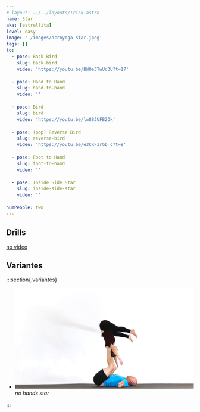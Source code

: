 ```yaml
---
# layout: ../../layouts/Trick.astro
name: Star
aka: [estrellita]
level: easy
image: './images/acroyoga-star.jpeg'
tags: []
to:
  - pose: Back Bird
    slug: back-bird
    video: 'https://youtu.be/BW0e3TwUd3U?t=17'

  - pose: Hand to Hand
    slug: hand-to-hand
    video: ''

  - pose: Bird
    slug: bird
    video: 'https://youtu.be/lw88JUFB2Ok'

  - pose: (pop) Reverse Bird
    slug: reverse-bird
    video: 'https://youtu.be/e3CKFIrGb_c?t=8'

  - pose: Foot to Hand
    slug: foot-to-hand
    video: ''

  - pose: Inside Side Star
    slug: inside-side-star
    video: ''

numPeople: two
---
```


## Drills

[no video](https://www.youtube.com/)

## Variantes

:::section{.variantes}

- [![star no hands](./images/acroyoga-star-no-hands.jpeg)](https://youtu.be/NXz2Xvv_HbY?t=18)
  _no hands star_

:::

